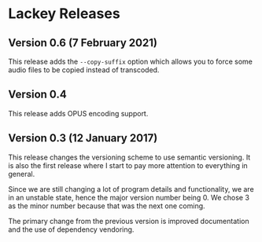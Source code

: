 Lackey Releases
================

## Version 0.6 (7 February 2021)
This release adds the `--copy-suffix` option which allows you to force some
audio files to be copied instead of transcoded.

## Version 0.4
This release adds OPUS encoding support.

## Version 0.3 (12 January 2017)
This release changes the versioning scheme to use semantic versioning.
It is also the first release where I start to pay more attention to
everything in general.

Since we are still changing a lot of program details and functionality, we are
in an unstable state, hence the major version number being 0. We chose 3 as the
minor number because that was the next one coming.

The primary change from the previous version is improved documentation
and the use of dependency vendoring.
